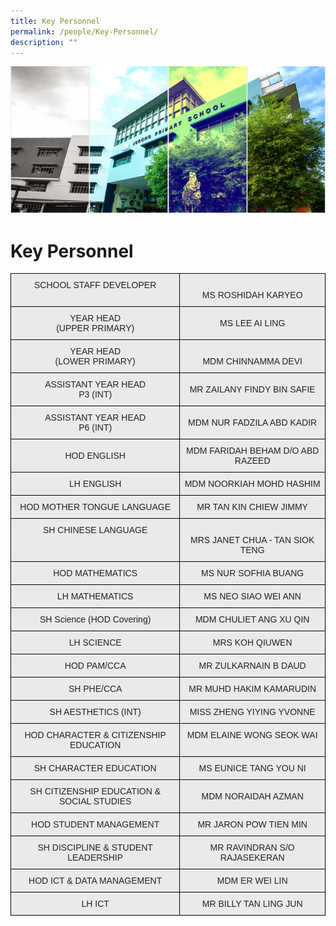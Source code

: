 ```yaml
---
title: Key Personnel
permalink: /people/Key-Personnel/
description: ""
---
```

![](/images/Banner.png)

Key Personnel
=============

<style type="text/css">
.tg  {border-collapse:collapse;border-spacing:0;}
.tg td{border-color:black;border-style:solid;border-width:1px;font-family:Arial, sans-serif;font-size:14px;
  overflow:hidden;padding:10px 5px;word-break:normal;}
.tg th{border-color:black;border-style:solid;border-width:1px;font-family:Arial, sans-serif;font-size:14px;
  font-weight:normal;overflow:hidden;padding:10px 5px;word-break:normal;}
.tg .tg-ii8k{background-color:#EAEAEA;color:#222;text-align:center;vertical-align:top}
.tg .tg-ku5w{background-color:#EAEAEA;color:#222;text-align:center;vertical-align:middle}
</style>
<table class="tg">
<tbody>
  <tr>
    <td class="tg-ii8k">SCHOOL STAFF DEVELOPER<br></td>
    <td class="tg-ii8k"> <br>MS ROSHIDAH KARYEO<br></td>
  </tr>
  <tr>
    <td class="tg-ku5w"><span style="color:#222;background-color:#EAEAEA">YEAR HEAD <br>(UPPER PRIMARY)</span><br></td>
    <td class="tg-ku5w"><span style="color:#222;background-color:#EAEAEA">MS LEE AI LING </span></td>
  </tr>
  <tr>
    <td class="tg-ii8k">YEAR HEAD <br> (LOWER PRIMARY)<br></td>
    <td class="tg-ii8k"><br>MDM CHINNAMMA DEVI<br></td>
  </tr>
	<tr>
    <td class="tg-ku5w"><span style="color:#222;background-color:#EAEAEA"> ASSISTANT YEAR HEAD<br> P3 (INT)<br></span></td>
    <td class="tg-ku5w"><span style="color:#222;background-color:#EAEAEA">MR ZAILANY FINDY BIN SAFIE</span><br></td>
  </tr>
	  <tr>
    <td class="tg-ku5w"><span style="color:#222;background-color:#EAEAEA"> ASSISTANT YEAR HEAD<br> P6 (INT)<br></span></td>
    <td class="tg-ku5w"><span style="color:#222;background-color:#EAEAEA">MDM NUR FADZILA ABD KADIR</span><br><span style="color:#222;background-color:#EAEAEA"> </span></td>
  </tr>
	 <tr>
    <td class="tg-ku5w"><span style="color:#222;background-color:#EAEAEA">HOD ENGLISH </span><br></td>
    <td class="tg-ku5w"><span style="color:#222;background-color:#EAEAEA">MDM FARIDAH BEHAM D/O ABD RAZEED</span><br><span style="color:#222;background-color:#EAEAEA"> </span></td>
  </tr>
	 <tr>
    <td class="tg-ku5w"><span style="color:#222;background-color:#EAEAEA">LH ENGLISH</span><br></td>
    <td class="tg-ku5w"><span style="color:#222;background-color:#EAEAEA">MDM NOORKIAH MOHD HASHIM</span><br><span style="color:#222;background-color:#EAEAEA"> </span></td>
  </tr>
  <tr>
    <td class="tg-ku5w"><span style="color:#222;background-color:#EAEAEA">HOD MOTHER TONGUE LANGUAGE</span><br></td>
    <td class="tg-ku5w"><span style="color:#222;background-color:#EAEAEA"> MR TAN KIN CHIEW JIMMY</span></td>
  </tr>
  <tr>
    <td class="tg-ii8k">SH CHINESE LANGUAGE <br> </td>
    <td class="tg-ii8k"><br>MRS JANET CHUA - TAN SIOK TENG <br></td>
  </tr>
  <tr>
    <td class="tg-ii8k">HOD MATHEMATICS<br></td>
    <td class="tg-ii8k">MS NUR SOFHIA BUANG<br></td>
  </tr>
  <tr>
    <td class="tg-ku5w"><span style="color:#222;background-color:#EAEAEA">LH MATHEMATICS</span><br></td>
    <td class="tg-ku5w"><span style="color:#222;background-color:#EAEAEA">MS NEO SIAO WEI ANN </span><br></td>
  </tr>
  <tr>
    <td class="tg-ku5w"><span style="color:#222;background-color:#EAEAEA"> SH Science (HOD Covering) </span><br></td>
    <td class="tg-ku5w"><span style="color:#222;background-color:#EAEAEA"> MDM CHULIET ANG XU QIN </span><br></td>
  </tr>
  <tr>
    <td class="tg-ku5w"><span style="color:#222;background-color:#EAEAEA">LH SCIENCE</span><br></td>
    <td class="tg-ku5w"><span style="color:#222;background-color:#EAEAEA">MRS KOH QIUWEN</span><br></td>
  </tr>
  <tr>
    <td class="tg-ku5w"><span style="color:#222;background-color:#EAEAEA">  HOD PAM/CCA</span><br></td>
    <td class="tg-ku5w"><span style="color:#222;background-color:#EAEAEA"> MR ZULKARNAIN B DAUD</span><br></td>
  </tr>
  <tr>
		<td class="tg-ii8k">SH PHE/CCA<br></td>
    <td class="tg-ii8k">MR MUHD HAKIM KAMARUDIN</td>
  </tr>
  <tr>
    <td class="tg-ku5w"><span style="color:#222;background-color:#EAEAEA"> SH AESTHETICS (INT)</span><br></td>
    <td class="tg-ku5w"><span style="color:#222;background-color:#EAEAEA">MISS ZHENG YIYING YVONNE </span><br></td>
  </tr>
  <tr>
    <td class="tg-ii8k">HOD CHARACTER &amp; CITIZENSHIP EDUCATION<br></td>
    <td class="tg-ii8k"> MDM ELAINE WONG SEOK WAI</td>
  </tr>
	<tr>
    <td class="tg-ku5w"><span style="color:#222;background-color:#EAEAEA"> SH CHARACTER EDUCATION<br></span></td>
    <td class="tg-ku5w">MS EUNICE TANG YOU NI</td>
  </tr>
  <tr>
    <td class="tg-ku5w"><span style="color:#222;background-color:#EAEAEA">SH CITIZENSHIP EDUCATION &amp; SOCIAL STUDIES </span></td>
    <td class="tg-ku5w">MDM NORAIDAH AZMAN</td>
  </tr>
  
  <tr>
    <td class="tg-ku5w"><span style="color:#222;background-color:#EAEAEA">HOD STUDENT MANAGEMENT</span></td>
    <td class="tg-ku5w">MR JARON POW TIEN MIN</td>
  </tr>
  <tr>
    <td class="tg-ku5w"><span style="color:#222;background-color:#EAEAEA"> SH DISCIPLINE &amp; STUDENT LEADERSHIP</span><br></td>
    <td class="tg-ku5w">MR RAVINDRAN S/O RAJASEKERAN</td>
  </tr>
	 <tr>
    <td class="tg-ku5w"><span style="color:#222;background-color:#EAEAEA"> HOD ICT &amp; DATA MANAGEMENT</span></td>
    <td class="tg-ku5w">MDM ER WEI LIN</td>
  </tr>
  <tr>
    <td class="tg-ii8k"> LH ICT  </td>
    <td class="tg-ii8k">MR BILLY TAN LING JUN</td>
  </tr>
 
 
 
  

</tbody>
</table>
